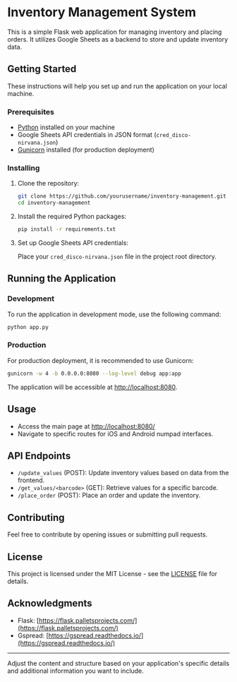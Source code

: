 # Inventory Management System

This is a simple Flask web application for managing inventory and placing orders. It utilizes Google Sheets as a backend to store and update inventory data.

## Getting Started

These instructions will help you set up and run the application on your local machine.

### Prerequisites

- [Python](https://www.python.org/) installed on your machine
- Google Sheets API credentials in JSON format (`cred_disco-nirvana.json`)
- [Gunicorn](https://gunicorn.org/) installed (for production deployment)

### Installing

1. Clone the repository:

   ```bash
   git clone https://github.com/yourusername/inventory-management.git
   cd inventory-management
   ```

2. Install the required Python packages:

   ```bash
   pip install -r requirements.txt
   ```

3. Set up Google Sheets API credentials:

   Place your `cred_disco-nirvana.json` file in the project root directory.

## Running the Application

### Development

To run the application in development mode, use the following command:

```bash
python app.py
```

### Production

For production deployment, it is recommended to use Gunicorn:

```bash
gunicorn -w 4 -b 0.0.0.0:8080 --log-level debug app:app
```

The application will be accessible at [http://localhost:8080](http://localhost:8080).

## Usage

- Access the main page at [http://localhost:8080/](http://localhost:8080/)
- Navigate to specific routes for iOS and Android numpad interfaces.

## API Endpoints

- `/update_values` (POST): Update inventory values based on data from the frontend.
- `/get_values/<barcode>` (GET): Retrieve values for a specific barcode.
- `/place_order` (POST): Place an order and update the inventory.

## Contributing

Feel free to contribute by opening issues or submitting pull requests.

## License

This project is licensed under the MIT License - see the [LICENSE](LICENSE) file for details.

## Acknowledgments

- Flask: [https://flask.palletsprojects.com/](https://flask.palletsprojects.com/)
- Gspread: [https://gspread.readthedocs.io/](https://gspread.readthedocs.io/)

--- 

Adjust the content and structure based on your application's specific details and additional information you want to include.
